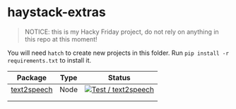 # haystack-extras

> NOTICE: this is my Hacky Friday project, do not rely on anything in this repo at this moment!

You will need `hatch` to create new projects in this folder. Run `pip install -r requirements.txt` to install it.

| Package                             | Type | Status                                                 |
| ----------------------------------- | ---- | ------------------------------------------------------ |
| [text2speech](./nodes/text2speech/) | Node | [![Test / text2speech][text2speechBadge]][text2speech] |
|                                     |      |                                                        |
|                                     |      |                                                        |

[text2speechBadge]: https://github.com/deepset-ai/haystack-extras/actions/workflows/nodes_text2speech.yml/badge.svg
[text2speech]: https://github.com/deepset-ai/haystack-extras/actions/workflows/nodes_text2speech.yml
